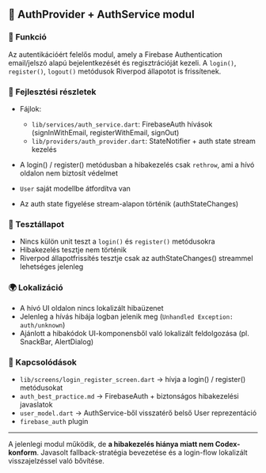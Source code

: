## 🔐 AuthProvider + AuthService modul

### 🌟 Funkció

Az autentikációért felelős modul, amely a Firebase Authentication email/jelszó alapú bejelentkezését és regisztrációját kezeli. A `login()`, `register()`, `logout()` metódusok
Riverpod állapotot is frissítenek.

### 🧠 Fejlesztési részletek

* Fájlok:

  * `lib/services/auth_service.dart`: FirebaseAuth hívások (signInWithEmail, registerWithEmail, signOut)
  * `lib/providers/auth_provider.dart`: StateNotifier + auth state stream kezelés
* A login() / register() metódusban a hibakezelés csak `rethrow`, ami a hívó oldalon nem biztosít védelmet
* `User` saját modellbe átfordítva van
* Az auth state figyelése stream-alapon történik (authStateChanges)

### 🧪 Tesztállapot

* Nincs külön unit teszt a `login()` és `register()` metódusokra
* Hibakezelés tesztje nem történik
* Riverpod állapotfrissítés tesztje csak az authStateChanges() streammel lehetséges jelenleg

### 🌍 Lokalizáció

* A hívó UI oldalon nincs lokalizált hibaüzenet
* Jelenleg a hívás hibája logban jelenik meg (`Unhandled Exception: auth/unknown`)
* Ajánlott a hibakódok UI-komponensből való lokalizált feldolgozása (pl. SnackBar, AlertDialog)

### 📌 Kapcsolódások

* `lib/screens/login_register_screen.dart` → hívja a login() / register() metódusokat
* `auth_best_practice.md` → FirebaseAuth + biztonságos hibakezelési javaslatok
* `user_model.dart` → AuthService-ből visszatérő belső User reprezentáció
* `firebase_auth` plugin

---

A jelenlegi modul működik, de **a hibakezelés hiánya miatt nem Codex-konform**. Javasolt fallback-stratégia bevezetése és a login-flow lokalizált visszajelzéssel való bővítése.
